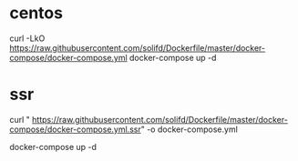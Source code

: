 
centos
==
curl -LkO  https://raw.githubusercontent.com/solifd/Dockerfile/master/docker-compose/docker-compose.yml 
docker-compose up -d


ssr
==

curl " https://raw.githubusercontent.com/solifd/Dockerfile/master/docker-compose/docker-compose.yml.ssr" -o docker-compose.yml

docker-compose up -d   

